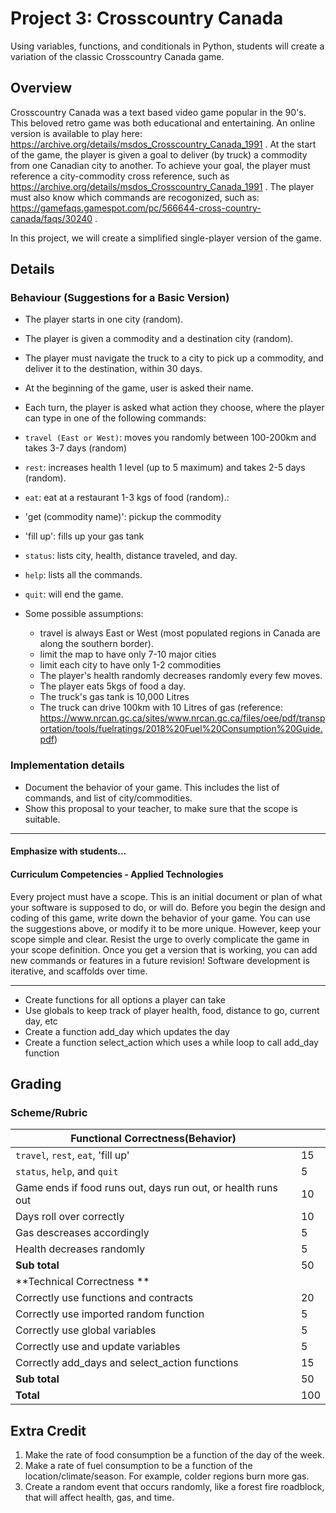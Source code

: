 # Project 3: Crosscountry Canada

Using variables, functions, and conditionals in Python, students will create a variation of the classic Crosscountry Canada game. 

## Overview
Crosscountry Canada was a text based video game popular in the 90's.  This beloved retro game
was both educational and entertaining.  An online version is available to play here:  https://archive.org/details/msdos_Crosscountry_Canada_1991 .
At the start of the game, the player is given a goal to deliver (by truck) a commodity from one Canadian city to another.
To achieve your goal, the player must reference a city-commodity cross reference, such as https://archive.org/details/msdos_Crosscountry_Canada_1991 . 
The player must also know which commands are recogonized, such as: https://gamefaqs.gamespot.com/pc/566644-cross-country-canada/faqs/30240 .

In this project, we will create a simplified single-player version of the game. 

## Details 
### Behaviour (Suggestions for a Basic Version)
* The player starts in one city (random).
* The player is given a commodity and a destination city (random).
* The player must navigate the truck to a city to pick up a commodity, and deliver it to 
the destination, within 30 days. 
* At the beginning of the game, user is asked their name.
* Each turn, the player is asked what action they choose, where the player can type in one
of the following commands: 

* `travel (East or West)`: moves you randomly between 100-200km and takes 3-7 days (random)
* `rest`: increases health 1 level (up to 5 maximum) and takes 2-5 days (random).
* `eat`: eat at a restaurant 1-3 kgs of food  (random).:  
* 'get (commodity name)':  pickup the commodity
* 'fill up':  fills up your gas tank
* `status`: lists city, health, distance traveled, and day.
* `help`: lists all the commands.
* `quit`: will end the game.
* Some possible assumptions:
  - travel is always East or West (most populated regions in Canada are along the southern border).
  - limit the map to have only 7-10 major cities
  - limit each city to have only 1-2 commodities
  * The player's health randomly decreases randomly every few moves. 
  * The player eats 5kgs of food a day.
  * The truck's gas tank is 10,000 Litres
  * The truck can drive 100km with 10 Litres of gas (reference: https://www.nrcan.gc.ca/sites/www.nrcan.gc.ca/files/oee/pdf/transportation/tools/fuelratings/2018%20Fuel%20Consumption%20Guide.pdf)
  

### Implementation details 
* Document the behavior of your game.  This includes the list of commands, and list of city/commodities.
* Show this proposal to your teacher, to make sure that the scope is suitable.

---
#### Emphasize with students...

#### Curriculum Competencies - Applied Technologies

Every project must have a scope.  This is an initial document or plan of what 
your software is supposed to do, or will do.   Before you begin the design and coding
of this game, write down the behavior of your game.   You can use the suggestions
above, or modify it to be more unique.  However, keep your scope simple and clear. 
Resist the urge to overly complicate the game in your scope definition.  Once you
get a version that is working, you can add new commands or features in a future revision!  Software
development is iterative, and scaffolds over time.  

---

* Create functions for all options a player can take
* Use globals to keep track of player health, food, distance to go, current day, etc
* Create a function add_day which updates the day 
* Create a function select_action which uses a while loop to call add_day function

## Grading 
### Scheme/Rubric
| **Functional Correctness(Behavior)**                                |     |
| --------------------------------------------------------------- |-----|
| `travel`, `rest`, `eat`, 'fill up'                             | 15  |
| `status`, `help`, and `quit`                                    | 5  |
| Game ends if food runs out, days run out, or health runs out    | 10  |
| Days roll over correctly	                                      | 10  | 
| Gas descreases accordingly                                      | 5  | 
| Health decreases randomly	                                      | 5   | 
| **Sub total**                                                   | 50  |
| **Technical Correctness   **                                    |     |
| Correctly use functions and contracts                           | 20  |
| Correctly use imported random function                          | 5  |
| Correctly use global variables                                  | 5  |
| Correctly use and update variables                              | 5  |
| Correctly add_days and select_action functions                  | 15  |
| **Sub total**                                                   | 50  |
| **Total**                                                       | 100 |


## Extra Credit
1.  Make the rate of food consumption be a function of the day of the week.
2.  Make a rate of fuel consumption to be a function of the location/climate/season.  For example, colder regions burn more gas.
3. Create a random event that occurs randomly, like a forest fire roadblock, that will affect health, gas, and time.
